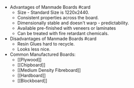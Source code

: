 - Advantages of Manmade Boards #card
	- Size - Standard Size is 1220x2440.
	- Consistent properties across the board.
	- Dimensionally stable and doesn't warp - predictability.
	- Available pre-finished with veneers or laminates
	- Can be treated with fire retardant chemicals.
- Disadvantages of Manmade Boards #card
	- Resin Glues hard to recycle.
	- Looks less nice.
- Common Manufactured Boards:
	- [[Plywood]]
	- [[Chipboard]]
	- [[Medium Density Fibreboard]]
	- [[Hardboard]]
	- [[Blockboard]]